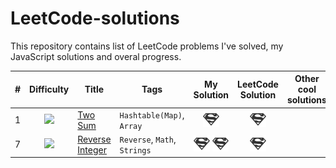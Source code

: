 # LeetCode-solutions
This repository contains list of LeetCode problems I've solved, my JavaScript solutions and overal progress.

| # | Difficulty | Title | Tags | My Solution | LeetCode Solution | Other cool solutions | Solved on my own? | Date |
|:-:|:----------:|-------|------|:-----------:|:-----------------:|:--------------------:|:-----------------:|:----:|
| 1 | ![][easy] | [Two Sum](https://leetcode.com/problems/two-sum/description/) | `Hashtable(Map)`, `Array` | [![](./images/solution.png)](Hashtable_Map/Two_Sum_1/Two_Sum_1.js) | [![](./images/solution.png)](https://leetcode.com/problems/two-sum/solution/#) | | Yes | `2018-10-01`
| 7 | ![][easy] | [Reverse Integer](https://leetcode.com/problems/reverse-integer/description/) | `Reverse`, `Math`, `Strings` | [![Using string](./images/solution.png)](Strings/Reverse_Integer_7/[Using_String]_Reverse_Integer_7.js) [![Using Math](./images/solution.png)](Strings/Reverse_Integer_7/[Using_Math]_Reverse_Integer_7.js)| [![](./images/solution.png)](https://leetcode.com/problems/reverse-integer/solution/#) | | Yes | `2018-10-02`


<!-- References to images, which can be used in markdown -->
[easy]: ./images/easy.png
[medium]: ./images/medium.png
[hard]: ./images/hard.png
